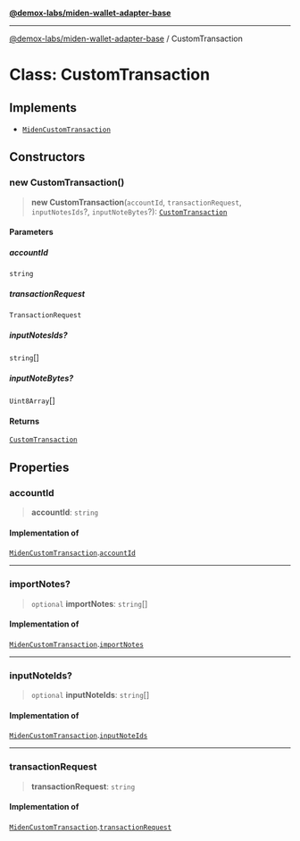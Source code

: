 [**@demox-labs/miden-wallet-adapter-base**](../README.md)

***

[@demox-labs/miden-wallet-adapter-base](../globals.md) / CustomTransaction

# Class: CustomTransaction

## Implements

- [`MidenCustomTransaction`](../interfaces/MidenCustomTransaction.md)

## Constructors

### new CustomTransaction()

> **new CustomTransaction**(`accountId`, `transactionRequest`, `inputNotesIds`?, `inputNoteBytes`?): [`CustomTransaction`](CustomTransaction.md)

#### Parameters

##### accountId

`string`

##### transactionRequest

`TransactionRequest`

##### inputNotesIds?

`string`[]

##### inputNoteBytes?

`Uint8Array`[]

#### Returns

[`CustomTransaction`](CustomTransaction.md)

## Properties

### accountId

> **accountId**: `string`

#### Implementation of

[`MidenCustomTransaction`](../interfaces/MidenCustomTransaction.md).[`accountId`](../interfaces/MidenCustomTransaction.md#accountid)

***

### importNotes?

> `optional` **importNotes**: `string`[]

#### Implementation of

[`MidenCustomTransaction`](../interfaces/MidenCustomTransaction.md).[`importNotes`](../interfaces/MidenCustomTransaction.md#importnotes)

***

### inputNoteIds?

> `optional` **inputNoteIds**: `string`[]

#### Implementation of

[`MidenCustomTransaction`](../interfaces/MidenCustomTransaction.md).[`inputNoteIds`](../interfaces/MidenCustomTransaction.md#inputnoteids)

***

### transactionRequest

> **transactionRequest**: `string`

#### Implementation of

[`MidenCustomTransaction`](../interfaces/MidenCustomTransaction.md).[`transactionRequest`](../interfaces/MidenCustomTransaction.md#transactionrequest)
